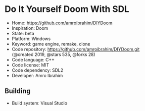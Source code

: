 # Do It Yourself Doom With SDL

- Home: https://github.com/amroibrahim/DIYDoom
- Inspiration: Doom
- State: beta
- Platform: Windows
- Keyword: game engine, remake, clone
- Code repository: https://github.com/amroibrahim/DIYDoom.git (@created 2019, @stars 535, @forks 28)
- Code language: C++
- Code license: MIT
- Code dependency: SDL2
- Developer: Amro Ibrahim

## Building

- Build system: Visual Studio

